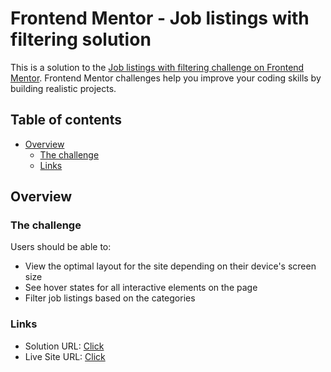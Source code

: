 # Frontend Mentor - Job listings with filtering solution

This is a solution to the [Job listings with filtering challenge on Frontend Mentor](https://www.frontendmentor.io/challenges/job-listings-with-filtering-ivstIPCt). Frontend Mentor challenges help you improve your coding skills by building realistic projects. 

## Table of contents

- [Overview](#overview)
  - [The challenge](#the-challenge)
  - [Links](#links)


## Overview

### The challenge

Users should be able to:

- View the optimal layout for the site depending on their device's screen size
- See hover states for all interactive elements on the page
- Filter job listings based on the categories



### Links

- Solution URL: [Click](https://github.com/lassigcodr/vanilla-js-projects/tree/main/static-job-listings-master)
- Live Site URL: [Click](https://lassigcodr.github.io/vanilla-js-projects/static-job-listings-master/index.html)

